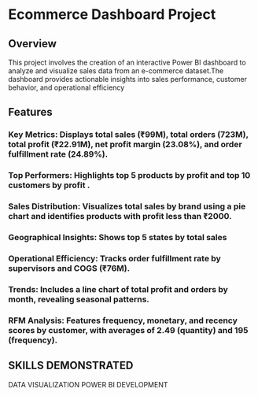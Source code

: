 # Ecommerce Dashboard Project

## Overview
This project involves the creation of an interactive Power BI dashboard to analyze and visualize sales data from an e-commerce dataset.The dashboard provides actionable insights into sales performance, customer behavior, and operational efficiency

## Features
### Key Metrics: Displays total sales (₹99M), total orders (723M), total profit (₹22.91M), net profit margin (23.08%), and order fulfillment rate (24.89%).
### Top Performers: Highlights top 5 products by profit  and top 10 customers by profit .
### Sales Distribution: Visualizes total sales by brand using a pie chart and identifies products with profit less than ₹2000.
### Geographical Insights: Shows top 5 states by total sales
### Operational Efficiency: Tracks order fulfillment rate by supervisors and COGS (₹76M).
### Trends: Includes a line chart of total profit and orders by month, revealing seasonal patterns.
### RFM Analysis: Features frequency, monetary, and recency scores by customer, with averages of 2.49 (quantity) and 195 (frequency).

## SKILLS DEMONSTRATED

DATA VISUALIZATION
POWER BI DEVELOPMENT
